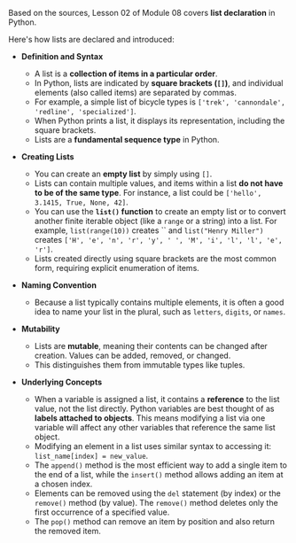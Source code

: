 Based on the sources, Lesson 02 of Module 08 covers **list declaration** in Python.

Here's how lists are declared and introduced:

*   **Definition and Syntax**
    *   A list is a **collection of items in a particular order**.
    *   In Python, lists are indicated by **square brackets (`[]`)**, and individual elements (also called items) are separated by commas.
    *   For example, a simple list of bicycle types is `['trek', 'cannondale', 'redline', 'specialized']`.
    *   When Python prints a list, it displays its representation, including the square brackets.
    *   Lists are a **fundamental sequence type** in Python.

*   **Creating Lists**
    *   You can create an **empty list** by simply using `[]`.
    *   Lists can contain multiple values, and items within a list **do not have to be of the same type**. For instance, a list could be `['hello', 3.1415, True, None, 42]`.
    *   You can use the **`list()` function** to create an empty list or to convert another finite iterable object (like a `range` or a string) into a list. For example, `list(range(10))` creates `` and `list("Henry Miller")` creates `['H', 'e', 'n', 'r', 'y', ' ', 'M', 'i', 'l', 'l', 'e', 'r']`.
    *   Lists created directly using square brackets are the most common form, requiring explicit enumeration of items.

*   **Naming Convention**
    *   Because a list typically contains multiple elements, it is often a good idea to name your list in the plural, such as `letters`, `digits`, or `names`.

*   **Mutability**
    *   Lists are **mutable**, meaning their contents can be changed after creation. Values can be added, removed, or changed.
    *   This distinguishes them from immutable types like tuples.

*   **Underlying Concepts**
    *   When a variable is assigned a list, it contains a **reference** to the list value, not the list directly. Python variables are best thought of as **labels attached to objects**. This means modifying a list via one variable will affect any other variables that reference the same list object.
    *   Modifying an element in a list uses similar syntax to accessing it: `list_name[index] = new_value`.
    *   The `append()` method is the most efficient way to add a single item to the end of a list, while the `insert()` method allows adding an item at a chosen index.
    *   Elements can be removed using the `del` statement (by index) or the `remove()` method (by value). The `remove()` method deletes only the first occurrence of a specified value.
    *   The `pop()` method can remove an item by position and also return the removed item.